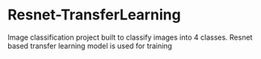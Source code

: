 # Resnet-TransferLearning
Image classification project built to classify images into 4 classes. Resnet based transfer learning model is used for training
